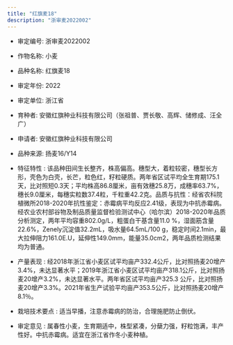 ```yaml
---
title: "红旗麦18"
description: "浙审麦2022002"
---
```

* 审定编号:  浙审麦2022002

*  作物名称:  小麦

*  品种名称:  红旗麦18

*  审定年份:  2022

*  审定单位:  浙江省

* 育种者:  安徽红旗种业科技有限公司（张祖普、贾长敬、高辉、储修成、汪全广）

*  申请者:  安徽红旗种业科技有限公司

*  品种来源:  扬麦16/Y14

*  特征特性 : 
该品种田间生长整齐，株高偏高。穗型大，着粒较密，穗型长方形，壳色为白壳，长芒，粒色红，籽粒硬质。两年省区试平均全生育期175.1天，比对照短0.3天；平均株高86.8厘米，亩有效穗25.8万，成穗率63.7%，穗长9.0厘米，每穗实粒数37.4粒，千粒重42.2克。品质与抗性：经省农科院植微所2018-2020年抗性鉴定：赤霉病平均反应2.41级，表现为中抗赤霉病。经农业农村部谷物及制品质量监督检验测试中心（哈尔滨）2018-2020年品质分析测定，两年平均容重802.0g/L，粗蛋白干基含量11.0 %，湿面筋含量22.6%，Zenely沉淀值32.2mL，吸水量64.5mL/100 g，稳定时间2.1min，最大拉伸阻力161.0E.U，延伸性149.0mm，能量35.0cm2，两年品质检测结果均为普通。
 
*  产量表现 : 
经2018年浙江省小麦区试平均亩产332.4公斤，比对照扬麦20增产3.4%，未达显著水平；2019年浙江省小麦区试平均亩产318.1公斤，比对照扬麦20增产3.2%，未达显著水平。两年省区试平均亩产325.3 公斤，比对照扬麦20增产3.3%。2021年省生产试验平均亩产353.5公斤，比对照扬麦20增产8.1％。

*  栽培技术要点 : 
适当早播，注意赤霉病的防治，合理施肥防止倒伏。

*  审定意见 : 
属春性小麦，生育期适中，株型紧凑，分蘖力强，籽粒饱满，丰产性好。中抗赤霉病。适宜在浙江省作冬小麦种植。
